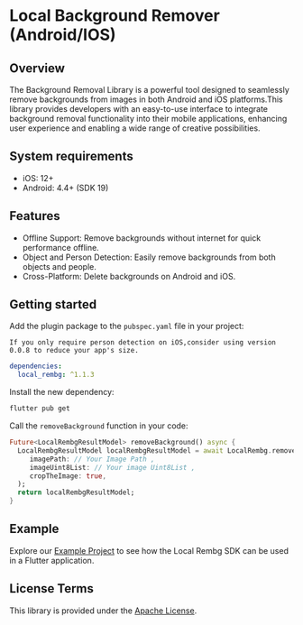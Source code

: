 # Local Background Remover (Android/IOS)

## Overview

The Background Removal Library is a powerful tool designed to seamlessly remove backgrounds from
images in both Android and iOS platforms.This library provides developers with an easy-to-use
interface to integrate background removal functionality into their mobile applications, enhancing
user experience and enabling a wide range of creative possibilities.

## System requirements

- iOS: 12+
- Android: 4.4+ (SDK 19)

## Features

- Offline Support: Remove backgrounds without internet for quick performance offline.
- Object and Person Detection: Easily remove backgrounds from both objects and people.
- Cross-Platform: Delete backgrounds on Android and iOS.

## Getting started

Add the plugin package to the `pubspec.yaml` file in your project:

`If you only require person detection on iOS,consider using version 0.0.8 to reduce your app's size.`

```yaml
dependencies:
  local_rembg: ^1.1.3
```

Install the new dependency:

```sh
flutter pub get
```

Call the `removeBackground` function in your code:

```dart
Future<LocalRembgResultModel> removeBackground() async {
  LocalRembgResultModel localRembgResultModel = await LocalRembg.removeBackground(
     imagePath: // Your Image Path ,
     imageUint8List: // Your image Uint8List ,
     cropTheImage: true,
  );
  return localRembgResultModel;
}
```

## Example

Explore our [Example Project](./example) to see how the Local Rembg SDK can be used in a Flutter
application.

## License Terms

This library is provided under the [Apache License](LICENSE).
